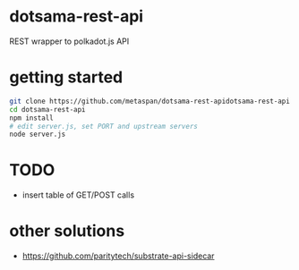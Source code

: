 # dotsama-rest-api
REST wrapper to polkadot.js API

# getting started

```bash
git clone https://github.com/metaspan/dotsama-rest-apidotsama-rest-api
cd dotsama-rest-api
npm install
# edit server.js, set PORT and upstream servers
node server.js
```

# TODO

- insert table of GET/POST calls

# other solutions

- https://github.com/paritytech/substrate-api-sidecar
